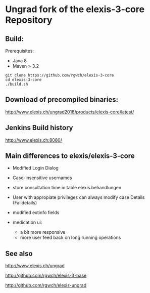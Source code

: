 # Ungrad fork of the elexis-3-core Repository

## Build:

Prerequisites:

* Java 8
* Maven > 3.2

```
git clone https://github.com/rgwch/elexis-3-core
cd elexis-3-core
./build.sh
```
## Download of precompiled binaries:

<http://www.elexis.ch/ungrad2018/products/elexis-core/latest/>

## Jenkins Build history

<http://www.elexis.ch:8080/>

## Main differences to elexis/elexis-3-core

* Modified Login Dialog

* Case-insensitive usernames

* store consultation time in table elexis.behandlungen

* User with appropiate privileges can always modify case Details (Falldetails) 

* modified extinfo fields

* medication ui:
  * a bit more responsive
  * more user feed back on long running operations

## See also

<http://www.elexis.ch/ungrad>

<http://github.com/rgwch/elexis-3-base>

<http://github.com/rgwch/elexis-ungrad>
